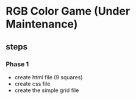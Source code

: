 # RGB Color Game (Under Maintenance)

## steps 

### Phase 1

* create html file (9 squares)
* create css file
* create the simple grid file